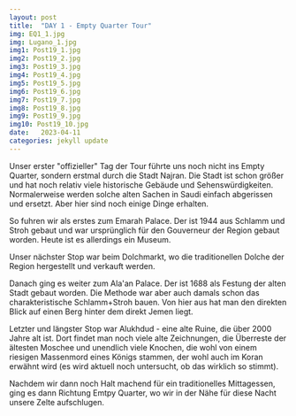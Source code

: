 ```yaml
---
layout: post
title:  "DAY 1 - Empty Quarter Tour"
img: EQ1_1.jpg
img: Lugano_1.jpg
img1: Post19_1.jpg
img2: Post19_2.jpg
img3: Post19_3.jpg
img4: Post19_4.jpg
img5: Post19_5.jpg
img6: Post19_6.jpg
img7: Post19_7.jpg
img8: Post19_8.jpg
img9: Post19_9.jpg
img10: Post19_10.jpg
date:   2023-04-11
categories: jekyll update
---
```


Unser erster "offizieller" Tag der Tour führte uns noch nicht ins Empty Quarter, sondern erstmal durch die Stadt Najran. Die Stadt ist schon größer und hat noch relativ viele historische Gebäude und Sehenswürdigkeiten. Normalerweise werden solche alten Sachen in Saudi einfach abgerissen und ersetzt. Aber hier sind noch einige Dinge erhalten.

So fuhren wir als erstes zum Emarah Palace. Der ist 1944 aus Schlamm und Stroh gebaut und war ursprünglich für den Gouverneur der Region gebaut worden. Heute ist es allerdings ein Museum.

Unser nächster Stop war beim Dolchmarkt, wo die traditionellen Dolche der Region hergestellt und verkauft werden.

Danach ging es weiter zum Ala'an Palace. Der ist 1688 als Festung der alten Stadt gebaut worden. Die Methode war aber auch damals schon das charakteristische Schlamm+Stroh bauen. Von hier aus hat man den direkten Blick auf einen Berg hinter dem direkt Jemen liegt.

Letzter und längster Stop war Alukhdud - eine alte Ruine, die über 2000 Jahre alt ist. Dort findet man noch viele alte Zeichnungen, die Überreste der ältesten Moschee und unendlich viele Knochen, die wohl von einem riesigen Massenmord eines Königs stammen, der wohl auch im Koran erwähnt wird (es wird aktuell noch untersucht, ob das wirklich so stimmt).

Nachdem wir dann noch Halt machend für ein traditionelles Mittagessen, ging es dann Richtung Emtpy Quarter, wo wir in der Nähe für diese Nacht unsere Zelte aufschlugen.
